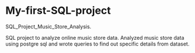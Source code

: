 # My-first-SQL-project
SQL_Project_Music_Store_Analysis.

SQL project to analyze online music store data.
Analyzed music store data using postgre sql and wrote queries to find out specific details from dataset.
